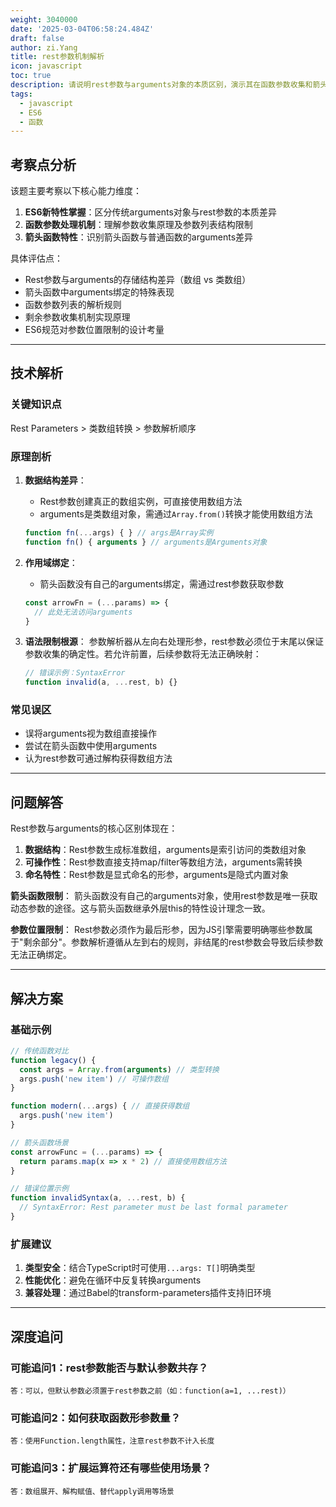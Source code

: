 ```yaml
---
weight: 3040000
date: '2025-03-04T06:58:24.484Z'
draft: false
author: zi.Yang
title: rest参数机制解析
icon: javascript
toc: true
description: 请说明rest参数与arguments对象的本质区别，演示其在函数参数收集和箭头函数中的特殊使用限制，并解释为何rest参数必须作为最后一个形参。
tags:
  - javascript
  - ES6
  - 函数
---
```


## 考察点分析

该题主要考察以下核心能力维度：

1. **ES6新特性掌握**：区分传统arguments对象与rest参数的本质差异
2. **函数参数处理机制**：理解参数收集原理及参数列表结构限制
3. **箭头函数特性**：识别箭头函数与普通函数的arguments差异

具体评估点：

- Rest参数与arguments的存储结构差异（数组 vs 类数组）
- 箭头函数中arguments绑定的特殊表现
- 函数参数列表的解析规则
- 剩余参数收集机制实现原理
- ES6规范对参数位置限制的设计考量

---

## 技术解析

### 关键知识点

Rest Parameters > 类数组转换 > 参数解析顺序

### 原理剖析

1. **数据结构差异**：
   - Rest参数创建真正的数组实例，可直接使用数组方法
   - arguments是类数组对象，需通过`Array.from()`转换才能使用数组方法

   ```javascript
   function fn(...args) { } // args是Array实例
   function fn() { arguments } // arguments是Arguments对象
   ```

2. **作用域绑定**：
   - 箭头函数没有自己的arguments绑定，需通过rest参数获取参数

   ```javascript
   const arrowFn = (...params) => { 
     // 此处无法访问arguments
   }
   ```

3. **语法限制根源**：
   参数解析器从左向右处理形参，rest参数必须位于末尾以保证参数收集的确定性。若允许前置，后续参数将无法正确映射：

   ```javascript
   // 错误示例：SyntaxError
   function invalid(a, ...rest, b) {} 
   ```

### 常见误区

- 误将arguments视为数组直接操作
- 尝试在箭头函数中使用arguments
- 认为rest参数可通过解构获得数组方法

---

## 问题解答

Rest参数与arguments的核心区别体现在：

1. **数据结构**：Rest参数生成标准数组，arguments是索引访问的类数组对象
2. **可操作性**：Rest参数直接支持map/filter等数组方法，arguments需转换
3. **命名特性**：Rest参数是显式命名的形参，arguments是隐式内置对象

**箭头函数限制**：
箭头函数没有自己的arguments对象，使用rest参数是唯一获取动态参数的途径。这与箭头函数继承外层this的特性设计理念一致。

**参数位置限制**：
Rest参数必须作为最后形参，因为JS引擎需要明确哪些参数属于"剩余部分"。参数解析遵循从左到右的规则，非结尾的rest参数会导致后续参数无法正确绑定。

---

## 解决方案

### 基础示例

```javascript
// 传统函数对比
function legacy() {
  const args = Array.from(arguments) // 类型转换
  args.push('new item') // 可操作数组
}

function modern(...args) { // 直接获得数组
  args.push('new item')
}

// 箭头函数场景
const arrowFunc = (...params) => {
  return params.map(x => x * 2) // 直接使用数组方法
}

// 错误位置示例
function invalidSyntax(a, ...rest, b) { 
  // SyntaxError: Rest parameter must be last formal parameter
}
```

### 扩展建议

1. **类型安全**：结合TypeScript时可使用`...args: T[]`明确类型
2. **性能优化**：避免在循环中反复转换arguments
3. **兼容处理**：通过Babel的transform-parameters插件支持旧环境

---

## 深度追问

### 可能追问1：rest参数能否与默认参数共存？

`答：可以，但默认参数必须置于rest参数之前（如：function(a=1, ...rest)）`

### 可能追问2：如何获取函数形参数量？

`答：使用Function.length属性，注意rest参数不计入长度`

### 可能追问3：扩展运算符还有哪些使用场景？

`答：数组展开、解构赋值、替代apply调用等场景`
